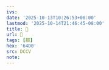 ```yaml
---
ivs:
date: '2025-10-13T10:26:53+08:00'
lastmod: '2025-10-14T21:46:45-08:00'
title: 􂳺
url: 􂳺
tags: [擐]
hex: '64D0'
src: DCCV
note:
---
```


